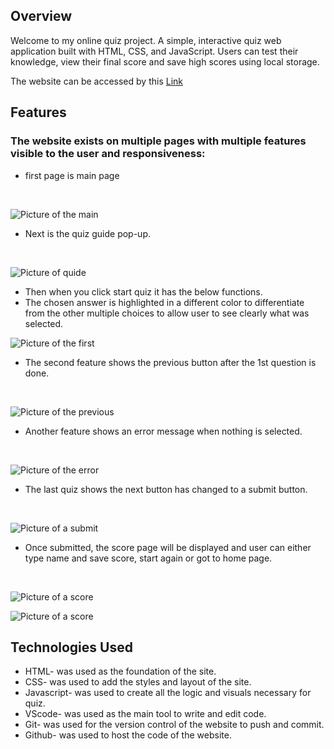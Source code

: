 ## Overview

<p>Welcome to my online quiz project. A simple, interactive quiz web application built with HTML, CSS, and JavaScript. Users can test their knowledge, view their final score and save high scores using local storage.</p>

The website can be accessed by this [Link](https://syedkazmidev.github.io/quiz-project/)

## Features

<h3>The website exists on multiple pages with multiple features visible to the user and responsiveness:</h3>

- first page is main page
<br>

![Picture of the main](assets/readme/main-page.png)

- Next is the quiz guide pop-up.
<br>

![Picture of quide](assets/readme/quiz-guide.png)

- Then when you click start quiz it has the below functions.<br>
- The chosen answer is highlighted in a different color to differentiate from the other multiple choices to allow user to see clearly what was selected.

![Picture of the first](assets/readme/first-quiz.png)

- The second feature shows the previous button after the 1st question is done.
<br>

![Picture of the previous](assets/readme/prev-btn.png)

- Another feature shows an error message when nothing is selected.
<br>

![Picture of the error](assets/readme/error.png)

- The last quiz shows the next button has changed to a submit button.
<br>

![Picture of a submit](assets/readme/submit-btn.png)

- Once submitted, the score page will be displayed and user can either type name and save score, start again or got to home page.
<br>

![Picture of a score](assets/readme/score.png)

![Picture of a score](assets/readme/highscores.png)

## Technologies Used

- HTML- was used as the foundation of the site.
- CSS- was used to add the styles and layout of the site.
- Javascript- was used to create all the logic and visuals necessary for quiz.
- VScode- was used as the main tool to write and edit code.
- Git- was used for the version control of the website to push and commit.
- Github- was used to host the code of the website.